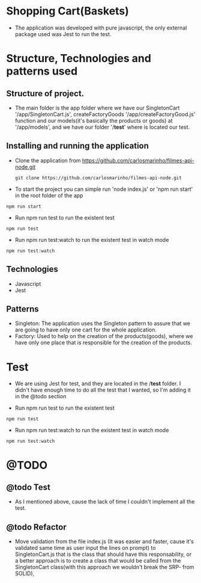 # Shopping Cart(Baskets)

  - The application was developed with pure javascript, the only external package used was Jest to run the test.

# Structure, Technologies and patterns used

## Structure of project.

  - The main folder is the app folder where we have our SingletonCart '/app/SingletonCart.js', createFactoryGoods '/app/createFactoryGood.js' function and our models(it's basically the products or goods) at '/app/models', and we have our folder '/__test__' where is located our test.

## Installing and running the application

  - Clone the application from https://github.com/carlosmarinho/filmes-api-node.git
    ```
    git clone https://github.com/carlosmarinho/filmes-api-node.git
    ```

  - To start the project you can simple run 'node index.js' or 'npm run start' in the root folder of the app
  ```
  npm run start
  ```
  
  - Run npm run test to run the existent test
  ```
  npm run test
  ```

  - Run npm run test:watch to run the existent test in watch mode
  ```
  npm run test:watch
  ```

## Technologies

  - Javascript
  - Jest

## Patterns

  - Singleton: The application uses the Singleton pattern to assure that we are going to have only one cart for the whole application.
  - Factory: Used to help on the creation of the products(goods), where we have only one place that is responsible for the creation of the products.

# Test

  - We are using Jest for test, and they are located in the /__test__ folder. I didn't have enough time to do all the test that I wanted, so I'm adding it in the @todo section

  - Run npm run test to run the existent test
  ```
  npm run test
  ```

  - Run npm run test:watch to run the existent test in watch mode
  ```
  npm run test:watch
  ```

# @TODO

## @todo Test
  
  - As I mentioned above, cause the lack of time I couldn't implement all the test. 
  
## @todo Refactor
  
  - Move validation from the file index.js (It was easier and faster, cause it's validated same time as user input the lines on prompt) to SingletonCart.js that is the class that should have this responsability, or a better approach is to create a class that would be called from the SingletonCart class(with this approach we wouldn't break the SRP- from SOLID),  
